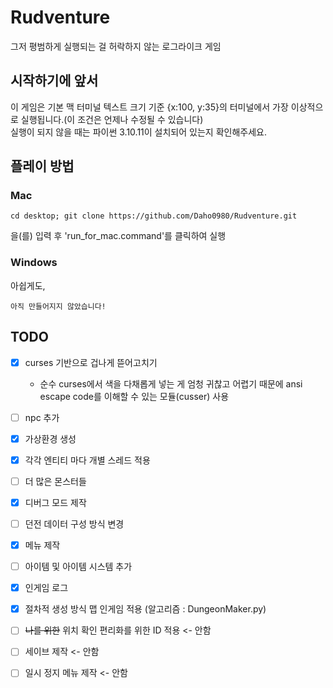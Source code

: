 # Rudventure
그저 평범하게 실행되는 걸 허락하지 않는 로그라이크 게임   
   
## 시작하기에 앞서   
   이 게임은 기본 맥 터미널 텍스트 크기 기준 {x:100, y:35}의 터미널에서 가장 이상적으로 실행됩니다.(이 조건은 언제나 수정될 수 있습니다)   
   실행이 되지 않을 때는 파이썬 3.10.11이 설치되어 있는지 확인해주세요.

## 플레이 방법   
### Mac   
```
cd desktop; git clone https://github.com/Daho0980/Rudventure.git
```
을(를) 입력 후 'run_for_mac.command'를 클릭하여 실행   

### Windows   
아쉽게도,   
```
아직 만들어지지 않았습니다!
```

## TODO   
- [x] curses 기반으로 겁나게 뜯어고치기   
    - 순수 curses에서 색을 다채롭게 넣는 게 엄청 귀찮고 어렵기 때문에 ansi escape code를 이해할 수 있는 모듈(cusser) 사용   
- [ ] npc 추가   
- [x] 가상환경 생성   
- [x] 각각 엔티티 마다 개별 스레드 적용   
- [ ] 더 많은 몬스터들   
- [x] 디버그 모드 제작   
- [ ] 던전 데이터 구성 방식 변경   
- [x] 메뉴 제작   
- [ ] 아이템 및 아이템 시스템 추가   
- [x] 인게임 로그   
- [x] 절차적 생성 방식 맵 인게임 적용 (알고리즘 : DungeonMaker.py)   
   
- [ ] ~~나를 위한~~ 위치 확인 편리화를 위한 ID 적용 <- 안함   
- [ ] 세이브 제작 <- 안함   
- [ ] 일시 정지 메뉴 제작 <- 안함   